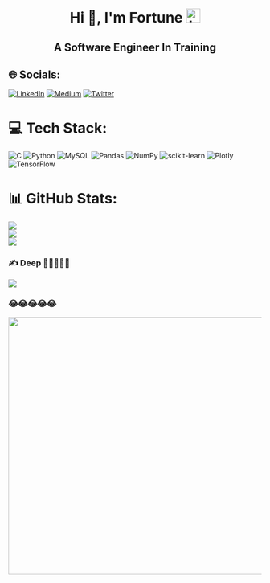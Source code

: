 <h1 align="center">Hi 👋, I'm Fortune <img src="https://emoji.slack-edge.com/T02HBS55FCG/cool-doge/aa3c8fd9037a0604.gif" width="28" alt="hi"></h1>

<h2 align="center">A Software Engineer In Training</h2>


## 🌐 Socials:
[![LinkedIn](https://img.shields.io/badge/LinkedIn-%230077B5.svg?logo=linkedin&logoColor=white)](https://linkedin.com/in/cipher10) [![Medium](https://img.shields.io/badge/Medium-12100E?logo=medium&logoColor=white)](https://medium.com/@f_tune) [![Twitter](https://img.shields.io/badge/Twitter-%231DA1F2.svg?logo=Twitter&logoColor=white)](https://twitter.com/dataciphers) 

# 💻 Tech Stack:
![C](https://img.shields.io/badge/c-%2300599C.svg?style=for-the-badge&logo=c&logoColor=white) ![Python](https://img.shields.io/badge/python-3670A0?style=for-the-badge&logo=python&logoColor=ffdd54) ![MySQL](https://img.shields.io/badge/mysql-%2300f.svg?style=for-the-badge&logo=mysql&logoColor=white) ![Pandas](https://img.shields.io/badge/pandas-%23150458.svg?style=for-the-badge&logo=pandas&logoColor=white) ![NumPy](https://img.shields.io/badge/numpy-%23013243.svg?style=for-the-badge&logo=numpy&logoColor=white) ![scikit-learn](https://img.shields.io/badge/scikit--learn-%23F7931E.svg?style=for-the-badge&logo=scikit-learn&logoColor=white) ![Plotly](https://img.shields.io/badge/Plotly-%233F4F75.svg?style=for-the-badge&logo=plotly&logoColor=white) ![TensorFlow](https://img.shields.io/badge/TensorFlow-%23FF6F00.svg?style=for-the-badge&logo=TensorFlow&logoColor=white)
# 📊 GitHub Stats:
![](https://github-readme-stats.vercel.app/api?username=CipherPhantom&theme=dark&hide_border=false&include_all_commits=false&count_private=false)<br/>
![](https://github-readme-streak-stats.herokuapp.com/?user=CipherPhantom&theme=dark&hide_border=false)<br/>
![](https://github-readme-stats.vercel.app/api/top-langs/?username=CipherPhantom&theme=dark&hide_border=false&include_all_commits=false&count_private=false&layout=compact)

### ✍️ Deep 🤩🤩🤩🤩🤩
![](https://quotes-github-readme.vercel.app/api?type=horizontal&theme=dark)

### 😂😂😂😂😂
<img src="https://random-memer.herokuapp.com/" width="512px"/>

